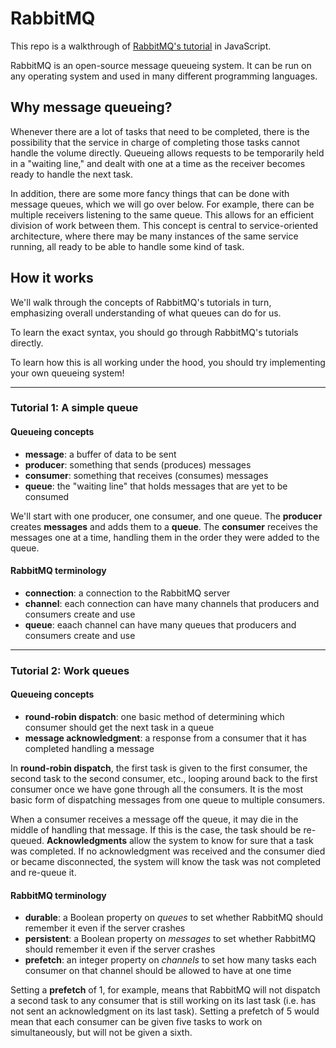 # RabbitMQ

This repo is a walkthrough of [RabbitMQ's tutorial](https://www.rabbitmq.com/tutorials/tutorial-one-javascript.html) in JavaScript.

RabbitMQ is an open-source message queueing system. It can be run on any operating system and used in many different programming languages.

## Why message queueing?

Whenever there are a lot of tasks that need to be completed, there is the possibility that the service in charge of completing those tasks cannot handle the volume directly. Queueing allows requests to be temporarily held in a "waiting line," and dealt with one at a time as the receiver becomes ready to handle the next task.

In addition, there are some more fancy things that can be done with message queues, which we will go over below. For example, there can be multiple receivers listening to the same queue. This allows for an efficient division of work between them. This concept is central to service-oriented architecture, where there may be many instances of the same service running, all ready to be able to handle some kind of task.

## How it works

We'll walk through the concepts of RabbitMQ's tutorials in turn, emphasizing overall understanding of what queues can do for us.

To learn the exact syntax, you should go through RabbitMQ's tutorials directly.

To learn how this is all working under the hood, you should try implementing your own queueing system!

***

### Tutorial 1: A simple queue

#### Queueing concepts

* **message**: a buffer of data to be sent
* **producer**: something that sends (produces) messages
* **consumer**: something that receives (consumes) messages
* **queue**: the "waiting line" that holds messages that are yet to be consumed

We'll start with one producer, one consumer, and one queue. The **producer** creates **messages** and adds them to a **queue**. The **consumer** receives the messages one at a time, handling them in the order they were added to the queue.

#### RabbitMQ terminology

* **connection**: a connection to the RabbitMQ server
* **channel**: each connection can have many channels that producers and consumers create and use
* **queue**: eaach channel can have many queues that producers and consumers create and use

***

### Tutorial 2: Work queues

#### Queueing concepts

* **round-robin dispatch**: one basic method of determining which consumer should get the next task in a queue
* **message acknowledgment**: a response from a consumer that it has completed handling a message

In **round-robin dispatch**, the first task is given to the first consumer, the second task to the second consumer, etc., looping around back to the first consumer once we have gone through all the consumers. It is the most basic form of dispatching messages from one queue to multiple consumers.

When a consumer receives a message off the queue, it may die in the middle of handling that message. If this is the case, the task should be re-queued. **Acknowledgments** allow the system to know for sure that a task was completed. If no acknowledgment was received and the consumer died or became disconnected, the system will know the task was not completed and re-queue it.

#### RabbitMQ terminology
* **durable**: a Boolean property on *queues* to set whether RabbitMQ should remember it even if the server crashes
* **persistent**: a Boolean property on *messages* to set whether RabbitMQ should remember it even if the server crashes
* **prefetch**: an integer property on *channels* to set how many tasks each consumer on that channel should be allowed to have at one time

Setting a **prefetch** of 1, for example, means that RabbitMQ will not dispatch a second task to any consumer that is still working on its last task (i.e. has not sent an acknowledgment on its last task). Setting a prefetch of 5 would mean that each consumer can be given five tasks to work on simultaneously, but will not be given a sixth.